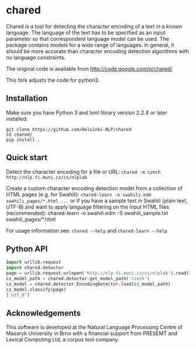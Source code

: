 
# chared


Chared is a tool for detecting the character encoding of a text in a known language. The language of the text has to be specified as an input parameter so that correspondent language model can be used. The package contains models for a wide range of languages. In general, it should be more accurate than character encoding detection algorithms with no language constraints.

The original code is available from http://code.google.com/p/chared/

This fork adjusts the code for python3.



## Installation

Make sure you have Python 3 and lxml library version 2.2.4 or later installed.

```
git clone https://github.com/Helsinki-NLP/chared
cd chared/
pip install .
```

## Quick start

Detect the character encoding for a file or URL:
`chared -m czech http://nlp.fi.muni.cz/cs/nlplab`

Create a custom character encoding detection model from a collection of HTML pages (e.g. for Swahili): `chared-learn -o swahili.edm swahili_pages/*.html ...` or if you have a sample text in Swahili (plain text, UTF-8) and want to apply language filtering on the input HTML files (recommended): chared-learn -o swahili.edm -S swahili_sample.txt swahili_pages/*.html

For usage information see: `chared --help` and `chared-learn --help`


## Python API

```python
import urllib.request
import chared.detector
page = urllib.request.urlopen('http://nlp.fi.muni.cz/cs/nlplab').read()
cz_model_path = chared.detector.get_model_path('czech')
cz_model = chared.detector.EncodingDetector.load(cz_model_path)
cz_model.classify(page)
['utf_8']
```

## Acknowledgements

This software is developed at the Natural Language Processing Centre of Masaryk University in Brno with a financial support from PRESEMT and Lexical Computing Ltd, a corpus tool company.

